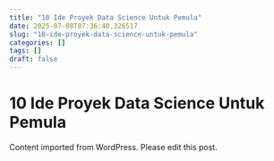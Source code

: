 ```yaml
---
title: "10 Ide Proyek Data Science Untuk Pemula"
date: 2025-07-08T07:36:40.326517
slug: "10-ide-proyek-data-science-untuk-pemula"
categories: []
tags: []
draft: false
---
```


# 10 Ide Proyek Data Science Untuk Pemula

Content imported from WordPress. Please edit this post.

